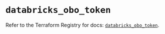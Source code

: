 # `databricks_obo_token`

Refer to the Terraform Registry for docs: [`databricks_obo_token`](https://registry.terraform.io/providers/databricks/databricks/1.36.3/docs/resources/obo_token).
